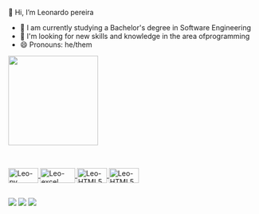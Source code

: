  👋 Hi, I’m Leonardo pereira

- 🌱 I am currently studying a Bachelor's degree in Software Engineering
- 💞️ I'm looking for new skills and knowledge in the area of ​​programming
- 😄 Pronouns: he/them

<div>
  <a href="https://beacoms.ai/Coruja1994-30">
  <img height="180em" src="https://github-readme-stats.vercel.app/api?username=Coruja1994-30&show_icons=true&theme=dark&include_all_commits=true&count_private=true"/>
  
</div>

##

<div stule+"displat: inline_block"><br>
  <img align="center"alt="Leo-py"height="30" width="60" src="https://img.shields.io/badge/Python-14354C?style=for-the-badge&logo=python&logoColor=white"/>      
  <img align="center"alt="Leo-excel"height="30" width="70" src="https://img.shields.io/badge/Microsoft_Excel-217346?style=for-the-badge&logo=microsoft-excel&logoColor=white"/>
  <img align="center"alt="Leo-HTML5"height="30" width="60" src="https://img.shields.io/badge/HTML5-E34F26?style=for-the-badge&logo=html5&logoColor=white"/>
  <img align="center"alt="Leo-HTML5"height="30" width="60" src="https://img.shields.io/badge/CSS3-1572B6?style=for-the-badge&logo=css3&logoColor=white"/>
</div>

##

<div>
  <a href="https://www.linkedin.com/in/leonardo-pereira-23401329a/" target="_blank"><img src="https://img.shields.io/badge/LinkedIn-0077B5?style=for-the-badge&logo=linkedin&logoColor=white" target="_blank"></a>
  <a href="https://www.instagram.com/leonardo.199429/" target="_blank"><img src="https://img.shields.io/badge/Instagram-E4405F?style=for-the-badge&logo=instagram&logoColor=white" target="_blank"></a>
  <a href="leonardo.pere1704@gmail.com" target="_blank"><img src="https://img.shields.io/badge/Gmail-D14836?style=for-the-badge&logo=gmail&logoColor=white" target="_blank"></a>
</div>



<!---
coruja1994-30/coruja1994-30 is a ✨ special ✨ repository because its `README.md` (this file) appears on your GitHub profile.
You can click the Preview link to take a look at your changes.
--->
